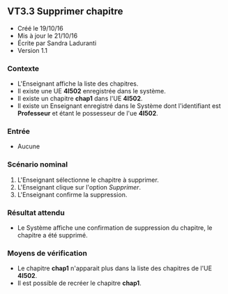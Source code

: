 ## VT3.3 Supprimer chapitre

* Créé le 19/10/16
* Mis à jour le 21/10/16
* Écrite par Sandra Laduranti
* Version 1.1

### Contexte

* L'Enseignant affiche la liste des chapitres.
* Il existe une UE **4I502** enregistrée dans le système.
* Il existe un chapitre **chap1** dans l'UE **4I502**.
* Il existe un Enseignant enregistré dans le Système dont l'identifiant est **Professeur** et étant le possesseur de l'ue **4I502**.


### Entrée

* Aucune

### Scénario nominal

1. L'Enseignant sélectionne le chapitre à supprimer.
2. L'Enseignant clique sur l'option _Supprimer_.
2. L'Enseignant confirme la suppression.

### Résultat attendu

* Le Système affiche une confirmation de suppression du chapitre, le chapitre a été supprimé.

### Moyens de vérification

* Le chapitre **chap1** n'apparait plus dans la liste des chapitres de l'UE **4I502**.
* Il est possible de recréer le chapitre **chap1**.

